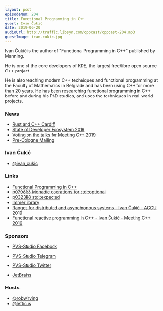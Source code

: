 ```yaml
---
layout: post
episodeNum: 204
title: Functional Programming in C++
guest: Ivan Čukić
date: 2019-06-20
audioUrl: http://traffic.libsyn.com/cppcast/cppcast-204.mp3
guestImage: ican-cukic.jpg
---
```


Ivan Čukić is the author of "Functional Programming in C++" published by Manning.

He is one of the core developers of KDE, the largest free/libre open source C++ project.

He is also teaching modern C++ techniques and functional programming at the Faculty of Mathematics in Belgrade and has been using C++ for more than 20 years. He has been researching functional programming in C++ before and during his PhD studies, and uses the techniques in real-world projects.

### News ###

 - [Rust and C++ Cardiff](https://www.meetup.com/rust-and-c-plus-plus-in-cardiff/)
 - [State of Developer Ecosystem 2019](https://www.jetbrains.com/lp/devecosystem-2019/cpp/)
 - [Voting on the talks for Meeting C++ 2019](https://meetingcpp.com/meetingcpp/news/items/The-voting-on-the-talks-for-Meeting-Cpp-2019-begins-.html)
 - [Pre-Cologne Mailing](http://www.open-std.org/jtc1/sc22/wg21/docs/papers/2019/?fbclid=IwAR3BpsuvFJS0OSD1XuXOMtM0wCuI_rk1eO4hn0jWKXxTiberwyvbB8gxBLE#mailing2019-06)

### Ivan Čukić ###

 - [@ivan_cukic](https://twitter.com/@ivan_cukic)

### Links ###

 - [Functional Programming in C++](https://cukic.co/to/fp-in-cpp)
 - [p0798R3 Monadic operations for std::optional](http://www.open-std.org/jtc1/sc22/wg21/docs/papers/2019/p0798r3.html)
 - [p0323R8 std::expected](http://www.open-std.org/jtc1/sc22/wg21/docs/papers/2019/p0323r8.html)
 - [Immer library](https://github.com/arximboldi/immer/)
 - [Ranges for distributed and asynchronous systems - Ivan Čukić - ACCU 2019](https://www.youtube.com/watch?v=eelpmWo2fuU)
 - [Functional reactive programming in C++ - Ivan Čukić - Meeting C++ 2016](https://www.youtube.com/watch?v=a2MmURgc6cU)

### Sponsors ###

- [PVS-Studio Facebook](https://www.facebook.com/StaticCodeAnalyzer/)
- [PVS-Studio Telegram](https://t.me/pvsstudio_en)
- [PVS-Studio Twitter](https://twitter.com/Code_Analysis)

- [JetBrains](https://www.jetbrains.com/cpp/?utm_source=cppcast&utm_medium=podcast&utm_content=cppcast-podcast&utm_campaign=cpp)

### Hosts ###

- [@robwirving](https://twitter.com/robwirving)
- [@lefticus](https://twitter.com/lefticus)

